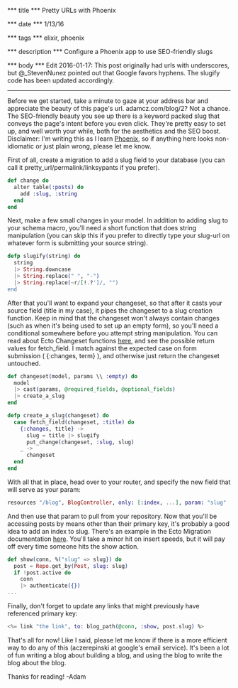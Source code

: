 *** title ***
Pretty URLs with Phoenix

*** date ***
1/13/16

*** tags ***
elixir, phoenix

*** description ***
Configure a Phoenix app to use SEO-friendly slugs

*** body ***
Edit 2016-01-17: This post originally had urls with underscores, but @_StevenNunez pointed out that Google favors hyphens. The slugify code has been updated accordingly.

---

Before we get started, take a minute to gaze at your address bar and appreciate the beauty of this page's url. adamcz.com/blog/2? Not a chance. The SEO-friendly beauty you see up there is a keyword packed slug that conveys the page's intent before you even click. They're pretty easy to set up, and well worth your while, both for the aesthetics and the SEO boost. Disclaimer: I'm writing this as I learn [Phoenix](http://www.phoenixframework.org/), so if anything here looks non-idiomatic or just plain wrong, please let me know.

First of all, create a migration to add a slug field to your database (you can call it pretty_url/permalink/linksypants if you prefer). 

```elixir
def change do
  alter table(:posts) do
    add :slug, :string
  end
end
```

Next, make a few small changes in your model. In addition to adding slug to your schema macro, you'll need a short function that does string manipulation (you can skip this if you prefer to directly type your slug-url on whatever form is submitting your source string).

```elixir
defp slugify(string) do
  string
  |> String.downcase
  |> String.replace(" ", "-")
  |> String.replace(~r/[!.?']/, "")
end
```

After that you'll want to expand your changeset, so that after it casts your source field (title in my case), it pipes the changeset to a slug creation function. Keep in mind that the changeset won't always contain changes (such as when it's being used to set up an empty form), so you'll need a conditional somewhere before you attempt string manipulation. You can read about Ecto Changeset functions [here](https://hexdocs.pm/ecto/Ecto.Changeset.html), and see the possible return values for fetch_field. I match against the expected case on form submission ( {:changes, term} ), and otherwise just return the changeset untouched.

```elixir
def changeset(model, params \\ :empty) do
  model
  |> cast(params, @required_fields, @optional_fields)
  |> create_a_slug
end

defp create_a_slug(changeset) do
  case fetch_field(changeset, :title) do
    {:changes, title} ->
      slug = title |> slugify
      put_change(changeset, :slug, slug)
    _ ->
      changeset
  end
end
```
With all that in place, head over to your router, and specify the new field that will serve as your param:

```elixir
resources "/blog", BlogController, only: [:index, ...], param: "slug"
```

And then use that param to pull from your repository. Now that you'll be accessing posts by means other than their primary key, it's probably a good idea to add an index to slug. There's an example in the Ecto Migration documentation [here](https://hexdocs.pm/ecto/Ecto.Migration.html). You'll take a minor hit on insert speeds, but it will pay off every time someone hits the show action.
```elixir
def show(conn, %("slug" => slug}) do
  post = Repo.get_by(Post, slug: slug)
  if !post.active do
    conn
    |> authenticate({})
...
```
Finally, don't forget to update any links that might previously have referenced primary key:
```elixir
<%= link "the link", to: blog_path(@conn, :show, post.slug) %>
```
That's all for now! Like I said, please let me know if there is a more efficient way to do any of this (aczerepinski at google's email service). It's been a lot of fun writing a blog about building a blog, and using the blog to write the blog about the blog. 

Thanks for reading!
-Adam